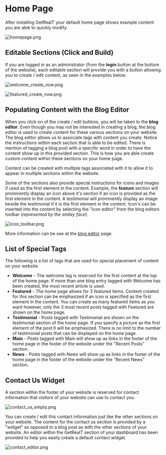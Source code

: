 ﻿
# Home Page

After installing GetRealT your default home page shows example content you are able to quickly modify.

![homepage.png](../img/screenshots/homepage.png "Home Page")

## Editable Sections (Click and Build)

If you are logged in as an administrator (from the **login** button at the bottom of the website), each editable section will provide you with a button allowing you to create / edit content, as seen in the examples below.

![welcome_create_now.png](../img/screenshots/welcome_create_now.png "Welcome Create Now")

![featured_create_now.png](../img/screenshots/featured_create_now.png "Featured Create Now")

## Populating Content with the Blog Editor

When you click on of the create / edit buttons, you will be taken to the **blog editor**.  Even though you may not be interested in creating a blog, the blog editor is used to create content for these various sections on your website.  The blog editor allows us to associate tags with content you create.  Notice the instructions within each section that is able to be edited. There is mention of tagging a blog post with a specific word in order to have the content show up in this provided section.  This is how you are able create custom content within these sections on your home page.  

Content can be created with multiple tags associated with it to allow it to appear in multiple sections within the website.

Some of the sections also provide special instructions for icons and images if used as the first element in the content.  Example, the **feature** section will prominently display an icon above it's section if an icon is provided as the first element in the content.  A testimonial will prominently display an image beside the testimonial if it is the first element in the content. Icon's can be inserted into the content by selecting the "icon editor" from the blog editors toolbar (*represented by the smiley face*).

![icon_toolbar.png](../img/screenshots/icon_toolbar.png "Icon Toolbar")

More information can be see at the [blog editor](./Dashboard/blog_editor) page.

## List of Special Tags

The following is a list of tags that are used for special placement of content on your website.

* **Welcome** - The welcome tag is reserved for the first content at the top of the home page.  If more than one blog entry tagged with Welcome has been created, the most recent article is used.
* **Featured** - The home page allows for 3 featured items.  Content created for this section can be emphasized if an icon is specified as the first element in the content.  You can create as many featured items as you want however, only the 3 most recent posts tagged with Featured are shown on the home page.
* **Testimonial** - Posts tagged with Testimonial are shown on the testimonial section of the home page.  If you specify a picture as the first element of the post it will be emphasized.  There is no limit to the number of testimonial posts that can be displayed on the home page.
* **Main** - Posts tagged with Main will show up as links in the footer of the home page in the footer of the website under the "Recent Posts" section.
* **News** - Posts tagged with News will show up as links in the footer of the home page in the footer of the website under the "Recent News" section.

## Contact Us Widget

A section within the footer of your website is reserved for contact information that visitors of your website can use to contact you.  

![contact_us_empty.png](../img/screenshots/contact_us_empty.png "Empty Contact Us")

You can create / edit this contact information just like the other sections on your website.  The content for the contact us section is provided by a "widget" as opposed to a blog post as with the other sections of your website.  An editor within the GetRealT section of your dashboard has been provided to help you easily create a default contact widget.

![contact_editor.png](../img/screenshots/contact_editor.png "Contact Us Editor")